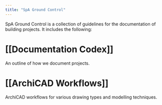 ```yaml
---
title: "SpA Ground Control"
---
```


SpA Ground Control is a collection of guidelines for the documentation of building projects.
It includes the following:

# [[Documentation Codex]]
An outline of how we document projects.

# [[ArchiCAD Workflows]]
ArchiCAD workflows for various drawing types and modelling techniques.
